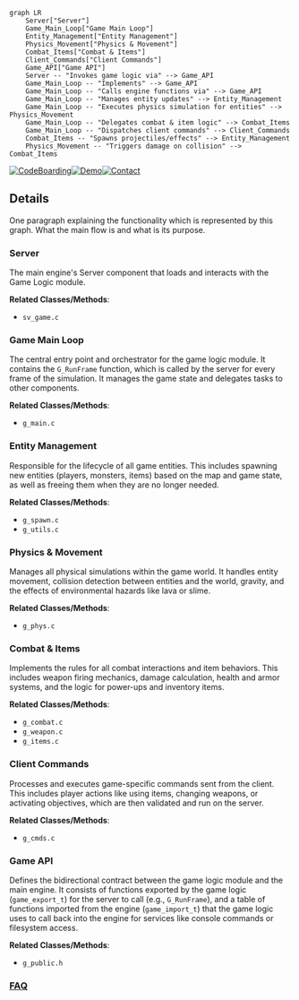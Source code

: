 ```mermaid
graph LR
    Server["Server"]
    Game_Main_Loop["Game Main Loop"]
    Entity_Management["Entity Management"]
    Physics_Movement["Physics & Movement"]
    Combat_Items["Combat & Items"]
    Client_Commands["Client Commands"]
    Game_API["Game API"]
    Server -- "Invokes game logic via" --> Game_API
    Game_Main_Loop -- "Implements" --> Game_API
    Game_Main_Loop -- "Calls engine functions via" --> Game_API
    Game_Main_Loop -- "Manages entity updates" --> Entity_Management
    Game_Main_Loop -- "Executes physics simulation for entities" --> Physics_Movement
    Game_Main_Loop -- "Delegates combat & item logic" --> Combat_Items
    Game_Main_Loop -- "Dispatches client commands" --> Client_Commands
    Combat_Items -- "Spawns projectiles/effects" --> Entity_Management
    Physics_Movement -- "Triggers damage on collision" --> Combat_Items
```

[![CodeBoarding](https://img.shields.io/badge/Generated%20by-CodeBoarding-9cf?style=flat-square)](https://github.com/CodeBoarding/GeneratedOnBoardings)[![Demo](https://img.shields.io/badge/Try%20our-Demo-blue?style=flat-square)](https://www.codeboarding.org/demo)[![Contact](https://img.shields.io/badge/Contact%20us%20-%20contact@codeboarding.org-lightgrey?style=flat-square)](mailto:contact@codeboarding.org)

## Details

One paragraph explaining the functionality which is represented by this graph. What the main flow is and what is its purpose.

### Server
The main engine's Server component that loads and interacts with the Game Logic module.


**Related Classes/Methods**:

- `sv_game.c`


### Game Main Loop
The central entry point and orchestrator for the game logic module. It contains the `G_RunFrame` function, which is called by the server for every frame of the simulation. It manages the game state and delegates tasks to other components.


**Related Classes/Methods**:

- `g_main.c`


### Entity Management
Responsible for the lifecycle of all game entities. This includes spawning new entities (players, monsters, items) based on the map and game state, as well as freeing them when they are no longer needed.


**Related Classes/Methods**:

- `g_spawn.c`
- `g_utils.c`


### Physics & Movement
Manages all physical simulations within the game world. It handles entity movement, collision detection between entities and the world, gravity, and the effects of environmental hazards like lava or slime.


**Related Classes/Methods**:

- `g_phys.c`


### Combat & Items
Implements the rules for all combat interactions and item behaviors. This includes weapon firing mechanics, damage calculation, health and armor systems, and the logic for power-ups and inventory items.


**Related Classes/Methods**:

- `g_combat.c`
- `g_weapon.c`
- `g_items.c`


### Client Commands
Processes and executes game-specific commands sent from the client. This includes player actions like using items, changing weapons, or activating objectives, which are then validated and run on the server.


**Related Classes/Methods**:

- `g_cmds.c`


### Game API
Defines the bidirectional contract between the game logic module and the main engine. It consists of functions exported by the game logic (`game_export_t`) for the server to call (e.g., `G_RunFrame`), and a table of functions imported from the engine (`game_import_t`) that the game logic uses to call back into the engine for services like console commands or filesystem access.


**Related Classes/Methods**:

- `g_public.h`




### [FAQ](https://github.com/CodeBoarding/GeneratedOnBoardings/tree/main?tab=readme-ov-file#faq)